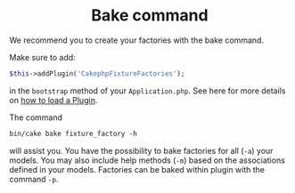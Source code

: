 <h1 style="text-align: center">Bake command</h1>

We recommend you to create your factories with the bake command.


Make sure to add:
```php
$this->addPlugin('CakephpFixtureFactories');
```

in the `bootstrap` method of your `Application.php`. See here for more details on [how to load a Plugin](https://book.cakephp.org/4/en/plugins.html#loading-a-plugin).

The command
```css
bin/cake bake fixture_factory -h
```
will assist you. You have the possibility to bake factories for all (`-a`) your models. You may also include help methods (`-m`)
based on the associations defined in your models. Factories can be baked within plugin with the command `-p`.

